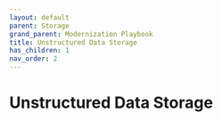 ```yaml
---
layout: default
parent: Storage
grand_parent: Modernization Playbook 
title: Unstructured Data Storage
has_children: 1
nav_order: 2
---
```



# Unstructured Data Storage